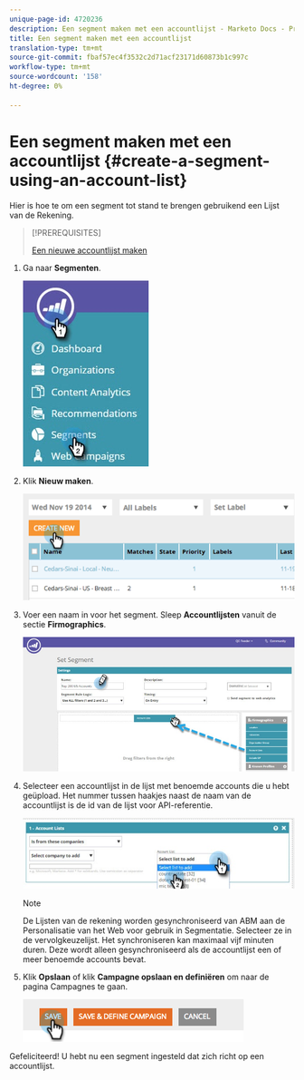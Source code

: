 ```yaml
---
unique-page-id: 4720236
description: Een segment maken met een accountlijst - Marketo Docs - Productdocumentatie
title: Een segment maken met een accountlijst
translation-type: tm+mt
source-git-commit: fbaf57ec4f3532c2d71acf23171d60873b1c997c
workflow-type: tm+mt
source-wordcount: '158'
ht-degree: 0%

---
```



# Een segment maken met een accountlijst {#create-a-segment-using-an-account-list}

Hier is hoe te om een segment tot stand te brengen gebruikend een Lijst van de Rekening.

>[!PREREQUISITES]
>
>[Een nieuwe accountlijst maken](/help/marketo/product-docs/account-based-marketing/target/account-lists.md)

1. Ga naar **Segmenten**.

   ![](assets/new-dropdown-segments-hand-no-account-list.jpg)

1. Klik **Nieuw maken**.

   ![](assets/image2014-11-19-19-3a33-3a47.png)

1. Voer een naam in voor het segment. Sleep **Accountlijsten** vanuit de sectie **Firmographics**.

   ![](assets/set-segment-hands.jpg)

1. Selecteer een accountlijst in de lijst met benoemde accounts die u hebt geüpload. Het nummer tussen haakjes naast de naam van de accountlijst is de id van de lijst voor API-referentie.

   ![](assets/select-list-for-segment-hands.jpg)

   >[!NOTE]
   >
   >De Lijsten van de rekening worden gesynchroniseerd van ABM aan de Personalisatie van het Web voor gebruik in Segmentatie. Selecteer ze in de vervolgkeuzelijst. Het synchroniseren kan maximaal vijf minuten duren. Deze wordt alleen gesynchroniseerd als de accountlijst een of meer benoemde accounts bevat.

1. Klik **Opslaan** of klik **Campagne opslaan en definiëren** om naar de pagina Campagnes te gaan.

   ![](assets/image2014-11-19-19-3a48-3a20.png)

Gefeliciteerd! U hebt nu een segment ingesteld dat zich richt op een accountlijst.
